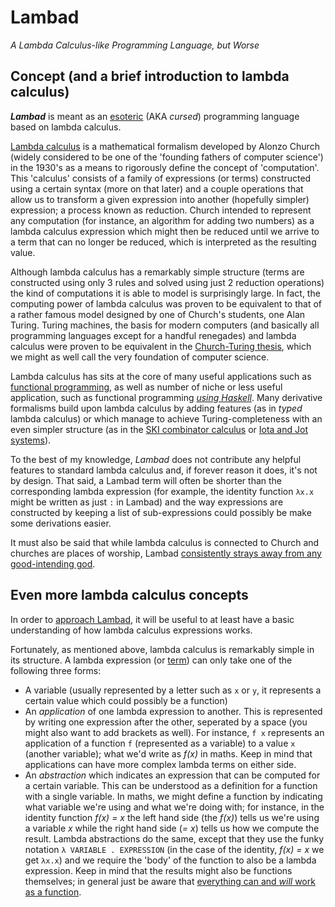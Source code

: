 # Lambad
_A Lambda Calculus-like Programming Language, but Worse_

## Concept (and a brief introduction to lambda calculus)

**_Lambad_** is meant as an [esoteric](https://en.wikipedia.org/wiki/Esoteric_programming_language) (AKA _cursed_) programming language based on lambda calculus.

[Lambda calculus](https://en.wikipedia.org/wiki/Lambda_calculus) is a mathematical formalism developed by Alonzo Church (widely considered to be one of the 'founding fathers of computer science') in the 1930's as a means to rigorously define the concept of 'computation'. This 'calculus' consists of a family of expressions (or terms) constructed using a certain syntax (more on that later) and a couple operations that allow us to transform a given expression into another (hopefully simpler) expression; a process known as reduction. Church intended to represent any computation (for instance, an algorithm for adding two numbers) as a lambda calculus expression which might then be reduced until we arrive to a term that can no longer be reduced, which is interpreted as the resulting value.

Although lambda calculus has a remarkably simple structure (terms are constructed using only 3 rules and solved using just 2 reduction operations) the kind of computations it is able to model is surprisingly large. In fact, the computing power of lambda calculus was proven to be equivalent to that of a rather famous model designed by one of Church's students, one Alan Turing. Turing machines, the basis for modern computers (and basically all programming languages except for a handful renegades) and lambda calculus were proven to be equivalent in the [Church-Turing thesis](https://en.wikipedia.org/wiki/Church%E2%80%93Turing_thesis), which we might as well call the very foundation of computer science.

Lambda calculus has sits at the core of many useful applications such as [functional programming](https://en.wikipedia.org/wiki/Functional_programming), as well as number of niche or less useful application, such as functional programming [_using Haskell_](https://xkcd.com/1312/). Many derivative formalisms build upon lambda calculus by adding features (as in _typed_ lambda calculus) or which manage to achieve Turing-completeness with an even simpler structure (as in the [SKI combinator calculus](https://en.wikipedia.org/wiki/SKI_combinator_calculus) or [Iota and Jot systems](https://en.wikipedia.org/wiki/Iota_and_Jot)).

To the best of my knowledge, _Lambad_ does not contribute any helpful features to standard lambda calculus and, if forever reason it does, it's not by design. That said, a Lambad term will often be shorter than the corresponding lambda expression (for example, the identity function `λx.x` might be written as just `:` in Lambad) and the way expressions are constructed by keeping a list of sub-expressions could possibly be make some derivations easier.

It must also be said that while lambda calculus is connected to Church and churches are places of worship, Lambad [consistently strays away from any good-intending god](## "a feature it shares with other lambda-calculus derivatives, very much including Haskell").

## Even more lambda calculus concepts

In order to [approach Lambad](## "not necessarily a good idea, be warned"), it will be useful to at least have a basic understanding of how lambda calculus expressions works.

Fortunately, as mentioned above, lambda calculus is remarkably simple in its structure. A lambda expression (or [term](## "the two words are used equivalently, or at least _I_ do so")) can only take one of the following three forms:
- A variable (usually represented by a letter such as `x` or `y`, it represents a certain value which could possibly be a function)
- An _application_ of one lambda expression to another. This is represented by writing one expression after the other, seperated by a space (you might also want to add brackets as well). For instance, `f x`  represents an application of a function `f` (represented as a variable) to a value `x` (another variable); what we'd write as _f(x)_ in maths. Keep in mind that applications can have more complex lambda terms on either side.
- An _abstraction_ which indicates an expression that can be computed for a certain variable. This can be understood as a definition for a function with a single variable. In maths, we might define a function by indicating what variable we're using and what we're doing with; for instance, in the identity function  _f(x) = x_ the left hand side (the _f(x)_) tells us we're using a variable _x_ while the right hand side (_= x_) tells us how we compute the result. Lambda abstractions do the same, except that they use the funky notation `λ VARIABLE . EXPRESSION` (in the case of the identity, _f(x) = x_ we get `λx.x`) and we require the 'body' of the function to also be a lambda expression. Keep in mind that the results might also be functions themselves; in general just be aware that [everything can and _will_ work as a function](https://en.wikipedia.org/wiki/First-class_function).
